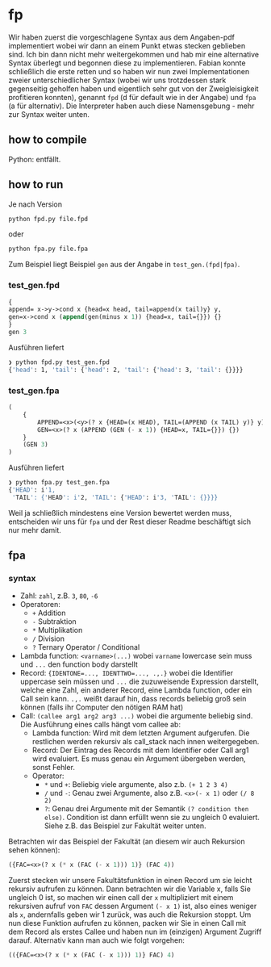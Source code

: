 # fp

Wir haben zuerst die vorgeschlagene Syntax aus dem Angaben-pdf implementiert wobei wir dann an einem Punkt etwas stecken geblieben sind. Ich bin dann nicht mehr weitergekommen und hab mir eine alternative Syntax überlegt und begonnen diese zu implementieren. Fabian konnte schließlich die erste retten und so haben wir nun zwei Implementationen zweier unterschiedlicher Syntax (wobei wir uns trotzdessen stark gegenseitig geholfen haben und eigentlich sehr gut von der Zweigleisigkeit profitieren konnten), genannt `fpd` (d für default wie in der Angabe) und `fpa` (a für alternativ). Die Interpreter haben auch diese Namensgebung - mehr zur Syntax weiter unten.

## how to compile

Python: entfällt.

## how to run

Je nach Version

```bash
python fpd.py file.fpd
```

oder 

```bash
python fpa.py file.fpa
```

Zum Beispiel liegt Beispiel `gen` aus der Angabe in `test_gen.(fpd|fpa)`.

### test_gen.fpd
```lisp
{
append= x->y->cond x {head=x head, tail=append(x tail)y} y,
gen=x->cond x (append(gen(minus x 1)) {head=x, tail={}}) {}
}
gen 3
```
Ausführen liefert
```bash
❯ python fpd.py test_gen.fpd
{'head': 1, 'tail': {'head': 2, 'tail': {'head': 3, 'tail': {}}}}
```

### test_gen.fpa
```lisp
(
    {
        APPEND=<x>(<y>(? x {HEAD=(x HEAD), TAIL=(APPEND (x TAIL) y)} y)), 
        GEN=<x>(? x (APPEND (GEN (- x 1)) {HEAD=x, TAIL={}}) {})
    } 
    (GEN 3)
)
```
Ausführen liefert
```bash
❯ python fpa.py test_gen.fpa
{'HEAD': i'1,
 'TAIL': {'HEAD': i'2, 'TAIL': {'HEAD': i'3, 'TAIL': {}}}}
```

Weil ja schließlich mindestens eine Version bewertet werden muss, entscheiden wir uns für `fpa` und der Rest dieser Readme beschäftigt sich nur mehr damit.

## fpa
### syntax
* Zahl: `zahl`, z.B. `3`, `80`, `-6`
* Operatoren:
    * `+` Addition
    * `-` Subtraktion
    * `*` Multiplikation
    * `/` Division
    * `?` Ternary Operator / Conditional
* Lambda function: `<varname>(...)` wobei `varname` lowercase sein muss und `...` den function body darstellt
* Record: `{IDENTONE=..., IDENTTWO=..., .,.}` wobei die Identifier uppercase sein müssen und `...` die zuzuweisende Expression darstellt, welche eine Zahl, ein anderer Record, eine Lambda function, oder ein Call sein kann. `.,.` weißt darauf hin, dass records beliebig groß sein können (falls ihr Computer den nötigen RAM hat)
* Call: `(callee arg1 arg2 arg3 ...)` wobei die argumente beliebig sind. Die Ausführung eines calls hängt vom callee ab:
    * Lambda function: Wird mit dem letzten Argument aufgerufen. Die restlichen werden rekursiv als call_stack nach innen weitergegeben.
    * Record: Der Eintrag des Records mit dem Identifier oder Call arg1 wird evaluiert. Es muss genau ein Argument übergeben werden, sonst Fehler.
    * Operator:
        * `*` und `+`: Beliebig viele argumente, also z.b. `(+ 1 2 3 4)`
        * `/` und `-`: Genau zwei Argumente, also z.B. `<x>(- x 1)` oder `(/ 8 2)`
        * `?`: Genau drei Argumente mit der Semantik `(? condition then else)`. Condition ist dann erfüllt wenn sie zu ungleich 0 evaluiert. Siehe z.B. das Beispiel zur Fakultät weiter unten.
        
Betrachten wir das Beispiel der Fakultät (an diesem wir auch Rekursion sehen können):
```lisp
({FAC=<x>(? x (* x (FAC (- x 1))) 1)} (FAC 4))
```
Zuerst stecken wir unsere Fakultätsfunktion in einen Record um sie leicht rekursiv aufrufen zu können. Dann betrachten wir die Variable x, falls Sie ungleich 0 ist, so machen wir einen call der `x` multipliziert mit einem rekursiven aufruf von `FAC` dessen Argument `(- x 1)` ist, also eines weniger als `x`, andernfalls geben wir 1 zurück, was auch die Rekursion stoppt. Um nun diese Funktion aufrufen zu können, packen wir Sie in einen Call mit dem Record als erstes Callee und haben nun im (einzigen) Argument Zugriff darauf. Alternativ kann man auch wie folgt vorgehen:
```lisp
(({FAC=<x>(? x (* x (FAC (- x 1))) 1)} FAC) 4)
```
